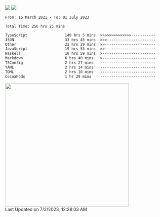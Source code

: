 <div>
  <img src="https://github-readme-stats.vercel.app/api?username=naporin0624&count_private=true&show_icons=true" />
  <img src="https://github-readme-stats.vercel.app/api/top-langs/?username=naporin0624&layout=compact&hide=css" />
  <!--START_SECTION:waka-->

```txt
From: 15 March 2021 - To: 01 July 2023

Total Time: 256 hrs 25 mins

TypeScript                 140 hrs 5 mins  >>>>>>>>>>>>>>-----------   54.64 %
JSON                       33 hrs 45 mins  >>>----------------------   13.17 %
Other                      22 hrs 29 mins  >>-----------------------   08.77 %
JavaScript                 19 hrs 53 mins  >>-----------------------   07.75 %
Haskell                    10 hrs 59 mins  >------------------------   04.28 %
Markdown                   6 hrs 40 mins   >------------------------   02.60 %
TSConfig                   2 hrs 27 mins   -------------------------   00.96 %
YAML                       2 hrs 14 mins   -------------------------   00.88 %
TOML                       2 hrs 10 mins   -------------------------   00.85 %
CocoaPods                  1 hr 29 mins    -------------------------   00.58 %
```

<!--END_SECTION:waka-->
  
  <!--START_SECTION:lapras-card-->
<a href="https://lapras.com/public/CDQE7TF" target="_blank" rel="noopener noreferrer"><img src="https://lapras-card-generator.vercel.app/api/svg?e=3.68&b=3.48&i=3.51&b1=%23232323&b2=%236d6d6d&i1=%23212121&i2=%23818181&l=ja" width="400" ></a>  
Last Updated on 7/2/2023, 12:28:03 AM
<!--END_SECTION:lapras-card-->
</div>
